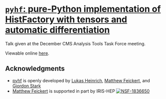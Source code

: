 # [`pyhf`: pure-Python implementation of HistFactory with tensors and automatic differentiation](https://indico.cern.ch/event/955391/contributions/4075505/)

Talk given at the December CMS Analysis Tools Task Force meeting.

Viewable online [here](https://matthewfeickert.github.io/talk-cms-analysis-tools-task-force/index.html).

## Acknowledgments

- [pyhf](https://github.com/scikit-hep/pyhf) is openly developed by [Lukas Heinrich](https://github.com/lukasheinrich), [Matthew Feickert](http://www.matthewfeickert.com/), and [Giordon Stark](https://github.com/kratsg)
- [Matthew Feickert](http://www.matthewfeickert.com/) is supported in part by IRIS-HEP
[![NSF-1836650](https://img.shields.io/badge/NSF-1836650-blue.svg)](https://nsf.gov/awardsearch/showAward?AWD_ID=1836650)
